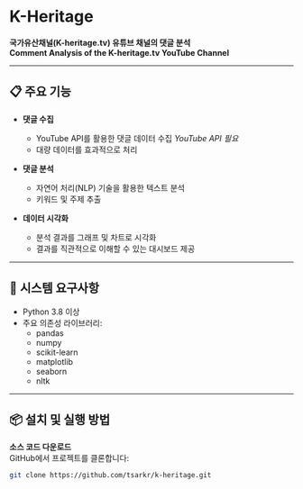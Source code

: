 # K-Heritage

**국가유산채널(K-heritage.tv) 유튜브 채널의 댓글 분석**  
**Comment Analysis of the K-heritage.tv YouTube Channel**

---

## 📋 주요 기능
- **댓글 수집**
  - YouTube API를 활용한 댓글 데이터 수집
  *YouTube API 필요*
  - 대량 데이터를 효과적으로 처리

- **댓글 분석**
  - 자연어 처리(NLP) 기술을 활용한 텍스트 분석
  - 키워드 및 주제 추출

- **데이터 시각화**
  - 분석 결과를 그래프 및 차트로 시각화
  - 결과를 직관적으로 이해할 수 있는 대시보드 제공

---

## 🔧 시스템 요구사항
- Python 3.8 이상
- 주요 의존성 라이브러리:
  - pandas
  - numpy
  - scikit-learn
  - matplotlib
  - seaborn
  - nltk

---

## 📦 설치 및 실행 방법
**소스 코드 다운로드**  
   GitHub에서 프로젝트를 클론합니다:
   ```bash
   git clone https://github.com/tsarkr/k-heritage.git

 